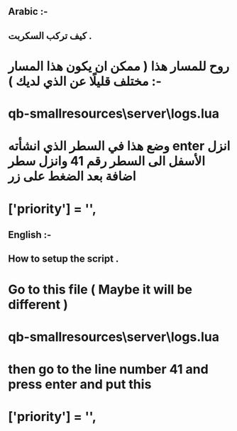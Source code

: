 ## Arabic :-

## كيف تركب السكربت .

# روح للمسار هذا ( ممكن ان يكون هذا المسار مختلف قليلًا عن الذي لديك ) :-

# qb-smallresources\server\logs.lua

# وضع هذا في السطر الذي انشأته enter انزل الأسفل الى السطر رقم 41 وانزل سطر اضافة بعد الضغط على زر 

#  ['priority'] = '',

## English :-

## How to setup the script .

# Go to this file ( Maybe it will be different )

# qb-smallresources\server\logs.lua

# then go to the line number 41 and press enter and put this

#  ['priority'] = '',